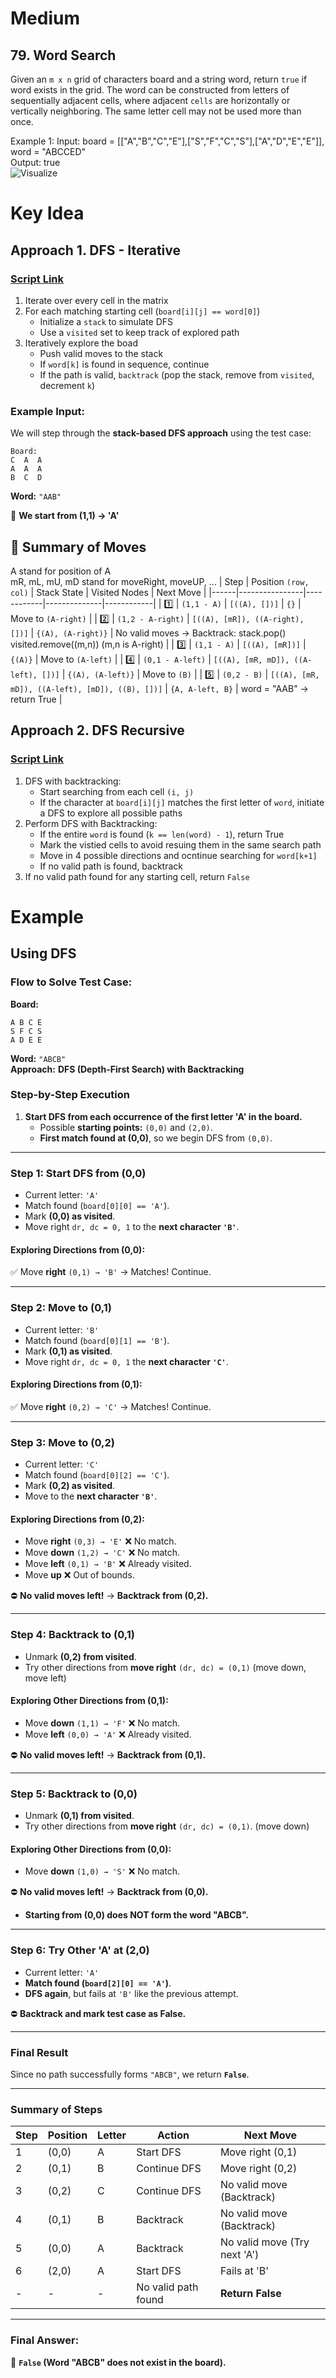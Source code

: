 # Medium
## 79. Word Search
Given an `m x n` grid of characters board and a string word, return `true` if word exists in the grid.
The word can be constructed from letters of sequentially adjacent cells, where adjacent `cells` are horizontally or vertically neighboring. The same letter cell may not be used more than once.

Example 1:
Input: board = [["A","B","C","E"],["S","F","C","S"],["A","D","E","E"]], \
word = "ABCCED"\
Output: true\
![Visualize](../images/word2.jpg)

# Key Idea
## Approach 1. DFS - Iterative
### [Script Link](./word_search.py)
1. Iterate over every cell in the matrix
2. For each matching starting cell (`board[i][j] == word[0]`)
    - Initialize a `stack` to simulate DFS
    - Use a `visited` set to keep track of explored path
3. Iteratively explore the boad
    - Push valid moves to the stack
    - If `word[k]` is found in sequence, continue
    - If the path is valid, `backtrack` (pop the stack, remove from `visited`, decrement `k`)

### **Example Input:**
We will step through the **stack-based DFS approach** using the test case:

```plaintext
Board:
C  A  A
A  A  A
B  C  D
```
**Word:** `"AAB"`

🔹 **We start from (1,1) → 'A'**  
## **🔹 Summary of Moves**
A stand for position of A\
mR, mL, mU, mD stand for moveRight, moveUP, ...
| Step | Position `(row, col)` | Stack State | Visited Nodes | Next Move |
|------|----------------|------------|--------------|------------|
| 1️⃣ | `(1,1 - A)` | `[((A), [])]` | `{}` | Move to `(A-right)` |
| 2️⃣ | `(1,2 - A-right)` | `[((A), [mR]), ((A-right), [])]` | `{(A), (A-right)}` | No valid moves → Backtrack: stack.pop() visited.remove((m,n)) (m,n is A-right)  |
| 3️⃣ | `(1,1 - A)` | `[((A), [mR])]` | `{(A)}` | Move to `(A-left)` |
| 4️⃣ | `(0,1 - A-left)` | `[((A), [mR, mD]), ((A-left), [])]` | `{(A), (A-left)}` | Move to `(B)` |
| 5️⃣ | `(0,2 - B)` | `[((A), [mR, mD]), ((A-left), [mD]), ((B), [])]` | `{A, A-left, B}` | word = "AAB" -> return True |

## Approach 2. DFS Recursive
### [Script Link](./chatgpt.py)
1. DFS with backtracking:
    - Start searching from each cell `(i, j)`
    - If the character at `board[i][j]` matches the first letter of `word`, initiate a DFS to explore all possible paths
2. Perform DFS with Backtracking:
    - If the entire `word` is found (`k == len(word) - 1`), return True
    - Mark the vistied cells to avoid resuing them in the same search path
    - Move in 4 possible directions and ocntinue searching for `word[k+1]`
    - If no valid path is found, backtrack
3. If no valid path found for any starting cell, return `False`

# Example
## Using DFS
### **Flow to Solve Test Case:**
**Board:**  
```
A B C E
S F C S
A D E E
```
**Word:** `"ABCB"`  
**Approach:** **DFS (Depth-First Search) with Backtracking**  
### **Step-by-Step Execution**
1. **Start DFS from each occurrence of the first letter 'A' in the board.**
   - Possible **starting points:** `(0,0)` and `(2,0)`.
   - **First match found at (0,0)**, so we begin DFS from `(0,0)`.

---

### **Step 1: Start DFS from (0,0)**
- Current letter: `'A'`
- Match found (`board[0][0] == 'A'`).
- Mark **(0,0) as visited**.
- Move right `dr, dc = 0, 1` to the **next character `'B'`**.

#### **Exploring Directions from (0,0):**
✅ Move **right** `(0,1) → 'B'` → Matches! Continue.  

---
### **Step 2: Move to (0,1)**
- Current letter: `'B'`
- Match found (`board[0][1] == 'B'`).
- Mark **(0,1) as visited**.
- Move right `dr, dc = 0, 1` the **next character `'C'`**.

#### **Exploring Directions from (0,1):**
✅ Move **right** `(0,2) → 'C'` → Matches! Continue.

---

### **Step 3: Move to (0,2)**
- Current letter: `'C'`
- Match found (`board[0][2] == 'C'`).
- Mark **(0,2) as visited**.
- Move to the **next character `'B'`**.

#### **Exploring Directions from (0,2):**
- Move **right** `(0,3) → 'E'` ❌ No match.
- Move **down** `(1,2) → 'C'` ❌ No match.
- Move **left** `(0,1) → 'B'` ❌ Already visited.
- Move **up** ❌ Out of bounds.

⛔ **No valid moves left!** → **Backtrack from (0,2).**

---

### **Step 4: Backtrack to (0,1)**
- Unmark **(0,2) from visited**.
- Try other directions from **move right** `(dr, dc) = (0,1)` (move down, move left)

#### **Exploring Other Directions from (0,1):**
- Move **down** `(1,1) → 'F'` ❌ No match.
- Move **left** `(0,0) → 'A'` ❌ Already visited.

⛔ **No valid moves left!** → **Backtrack from (0,1).**

---

### **Step 5: Backtrack to (0,0)**
- Unmark **(0,1) from visited**.
- Try other directions from **move right** `(dr, dc) = (0,1)`. (move down)

#### **Exploring Other Directions from (0,0):**
- Move **down** `(1,0) → 'S'` ❌ No match.

⛔ **No valid moves left!** → **Backtrack from (0,0).**  
- **Starting from (0,0) does NOT form the word "ABCB".**

---

### **Step 6: Try Other 'A' at (2,0)**
- Current letter: `'A'`
- **Match found (`board[2][0] == 'A'`)**.
- **DFS again**, but fails at `'B'` like the previous attempt.

⛔ **Backtrack and mark test case as False.**

---

### **Final Result**
Since no path successfully forms `"ABCB"`, we return **`False`**.

---

### **Summary of Steps**
| Step | Position | Letter | Action | Next Move |
|------|----------|--------|--------|-----------|
| 1 | (0,0) | A | Start DFS | Move right (0,1) |
| 2 | (0,1) | B | Continue DFS | Move right (0,2) |
| 3 | (0,2) | C | Continue DFS | No valid move (Backtrack) |
| 4 | (0,1) | B | Backtrack | No valid move (Backtrack) |
| 5 | (0,0) | A | Backtrack | No valid move (Try next 'A') |
| 6 | (2,0) | A | Start DFS | Fails at 'B' |
| - | - | - | No valid path found | **Return False** |

---

### **Final Answer:**
🚫 **`False` (Word "ABCB" does not exist in the board).**